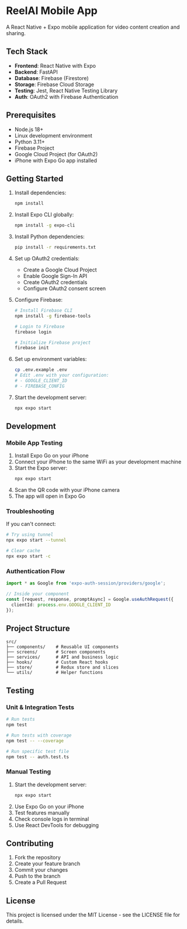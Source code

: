 # ReelAI Mobile App

A React Native + Expo mobile application for video content creation and sharing.

## Tech Stack

- **Frontend**: React Native with Expo
- **Backend**: FastAPI
- **Database**: Firebase (Firestore)
- **Storage**: Firebase Cloud Storage
- **Testing**: Jest, React Native Testing Library
- **Auth**: OAuth2 with Firebase Authentication

## Prerequisites

- Node.js 18+
- Linux development environment
- Python 3.11+
- Firebase Project
- Google Cloud Project (for OAuth2)
- iPhone with Expo Go app installed

## Getting Started

1. Install dependencies:
   ```bash
   npm install
   ```

2. Install Expo CLI globally:
   ```bash
   npm install -g expo-cli
   ```

3. Install Python dependencies:
   ```bash
   pip install -r requirements.txt
   ```

4. Set up OAuth2 credentials:
   - Create a Google Cloud Project
   - Enable Google Sign-In API
   - Create OAuth2 credentials
   - Configure OAuth2 consent screen

5. Configure Firebase:
   ```bash
   # Install Firebase CLI
   npm install -g firebase-tools
   
   # Login to Firebase
   firebase login
   
   # Initialize Firebase project
   firebase init
   ```

6. Set up environment variables:
   ```bash
   cp .env.example .env
   # Edit .env with your configuration:
   # - GOOGLE_CLIENT_ID
   # - FIREBASE_CONFIG
   ```

7. Start the development server:
   ```bash
   npx expo start
   ```

## Development

### Mobile App Testing
1. Install Expo Go on your iPhone
2. Connect your iPhone to the same WiFi as your development machine
3. Start the Expo server:
   ```bash
   npx expo start
   ```
4. Scan the QR code with your iPhone camera
5. The app will open in Expo Go

### Troubleshooting
If you can't connect:
```bash
# Try using tunnel
npx expo start --tunnel

# Clear cache
npx expo start -c
```

### Authentication Flow
```typescript
import * as Google from 'expo-auth-session/providers/google';

// Inside your component
const [request, response, promptAsync] = Google.useAuthRequest({
  clientId: process.env.GOOGLE_CLIENT_ID
});
```

## Project Structure
```
src/
├── components/    # Reusable UI components
├── screens/       # Screen components
├── services/      # API and business logic
├── hooks/         # Custom React hooks
├── store/         # Redux store and slices
└── utils/         # Helper functions
```

## Testing

### Unit & Integration Tests
```bash
# Run tests
npm test

# Run tests with coverage
npm test -- --coverage

# Run specific test file
npm test -- auth.test.ts
```

### Manual Testing
1. Start the development server:
   ```bash
   npx expo start
   ```
2. Use Expo Go on your iPhone
3. Test features manually
4. Check console logs in terminal
5. Use React DevTools for debugging

## Contributing

1. Fork the repository
2. Create your feature branch
3. Commit your changes
4. Push to the branch
5. Create a Pull Request

## License

This project is licensed under the MIT License - see the LICENSE file for details. 